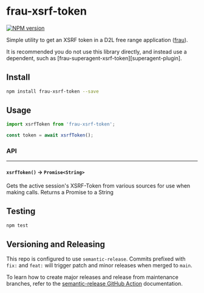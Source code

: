 # frau-xsrf-token

[![NPM version][npm-image]][npm-url]

Simple utility to get an XSRF token in a D2L free range application
([frau](https://www.npmjs.com/browse/keyword/frau)).

It is recommended you do not use this library directly, and instead use a dependent, such as [frau-superagent-xsrf-token][superagent-plugin].

## Install

```sh
npm install frau-xsrf-token --save
```

## Usage

```js
import xsrfToken from 'frau-xsrf-token';

const token = await xsrfToken();
```

### API

---

#### `xsrfToken()` -> `Promise<String>`

Gets the active session's XSRF-Token from various sources for use when making calls. Returns a Promise to a String

## Testing

```bash
npm test
```

## Versioning and Releasing

This repo is configured to use `semantic-release`. Commits prefixed with `fix:` and `feat:` will trigger patch and minor releases when merged to `main`.

To learn how to create major releases and release from maintenance branches, refer to the [semantic-release GitHub Action](https://github.com/BrightspaceUI/actions/tree/main/semantic-release) documentation.

[npm-url]: https://www.npmjs.org/package/frau-xsrf-token
[npm-image]: https://img.shields.io/npm/v/frau-xsrf-token.svg
